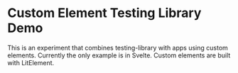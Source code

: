# Custom Element Testing Library Demo

This is an experiment that combines testing-library with apps using custom elements. Currently the only example is in Svelte. Custom elements are built with LitElement.
